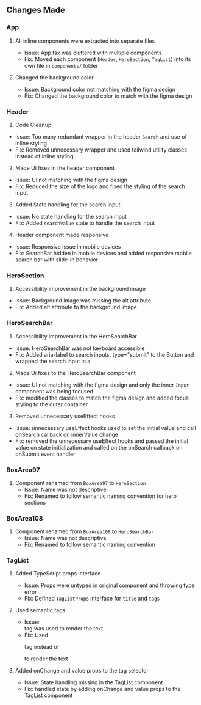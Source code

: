 ## Changes Made

### App

1. All inline components were extracted into separate files

   - Issue: App.tsx was cluttered with multiple components
   - Fix: Moved each component (`Header`, `HeroSection`, `TagList`) into its own file in `components/` folder

2. Changed the background color
   - Issue: Background color not matching with the figma design
   - Fix: Changed the background color to match with the figma design

### Header

1. Code Cleanup

- Issue: Too many redundant <span> wrapper in the header `Search` and use of inline styling
- Fix: Removed unnecessary <span> wrapper and used tailwind utility classes instead of inline styling

2. Made Ui fixes in the header component

- Issue: UI not matching with the figma design
- Fix: Reduced the size of the logo and fixed the styling of the search input

3. Added State handling for the search input

- Issue: No state handling for the search input
- Fix: Added `searchValue` state to handle the search input

4. Header component made responsive

- Issue: Responsive issue in mobile devices
- Fix: SearchBar hidden in mobile devices and added responsive mobile search bar with slide-in behavior

### HeroSection

1. Accessibility improvement in the background image

- Issue: Background image was missing the alt attribute
- Fix: Added alt attribute to the background image

### HeroSearchBar

1. Accessibility improvement in the HeroSearchBar

- Issue: HeroSearchBar was not keyboard accessible
- Fix: Added aria-label to search inputs, type="submit" to the Button and wrapped the search input in a <form>

2. Made Ui fixes to the HeroSearchBar component

- Issue: UI not matching with the figma design and only the inner `Input` component was being focused
- Fix: modified the classes to match the figma design and added focus styling to the outer container

3. Removed unnecessary useEffect hooks

- Issue: unnecessary useEffect hooks used to set the initial value and call onSearch callback on innerValue change
- Fix: removed the unnecessary useEffect hooks and passed the initial value on state initialization and called on the onSearch callback on onSubmit event handler

### BoxArea97

1. Component renamed from `BoxArea97` to `HeroSection`
   - Issue: Name was not descriptive
   - Fix: Renamed to follow semantic naming convention for hero sections

### BoxArea108

1. Component renamed from `BoxArea108` to `HeroSearchBar`
   - Issue: Name was not descriptive
   - Fix: Renamed to follow semantic naming convention

### TagList

1. Added TypeScript props interface

   - Issue: Props were untyped in original component and throwing type error
   - Fix: Defined `TagListProps` interface for `title` and `tags`

2. Used semantic tags

   - Issue: <div> tag was used to render the text
   - Fix: Used <p> tag instead of <div> to render the text

3. Added onChange and value props to the tag selector
   - Issue: State handling missing in the TagList component
   - Fix: handled state by adding onChange and value props to the TagList component
